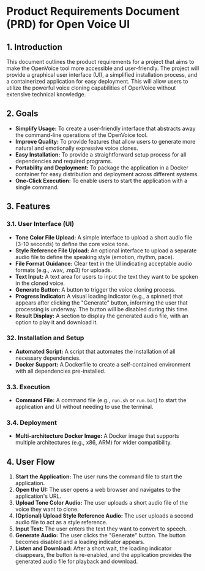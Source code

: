 
# Product Requirements Document (PRD) for Open Voice UI

## 1. Introduction

This document outlines the product requirements for a project that aims to make the OpenVoice tool more accessible and user-friendly. The project will provide a graphical user interface (UI), a simplified installation process, and a containerized application for easy deployment. This will allow users to utilize the powerful voice cloning capabilities of OpenVoice without extensive technical knowledge.

## 2. Goals

*   **Simplify Usage:** To create a user-friendly interface that abstracts away the command-line operations of the OpenVoice tool.
*   **Improve Quality:** To provide features that allow users to generate more natural and emotionally expressive voice clones.
*   **Easy Installation:** To provide a straightforward setup process for all dependencies and required programs.
*   **Portability and Deployment:** To package the application in a Docker container for easy distribution and deployment across different systems.
*   **One-Click Execution:** To enable users to start the application with a single command.

## 3. Features

### 3.1. User Interface (UI)

*   **Tone Color File Upload:** A simple interface to upload a short audio file (3-10 seconds) to define the core voice tone.
*   **Style Reference File Upload:** An optional interface to upload a separate audio file to define the speaking style (emotion, rhythm, pace).
*   **File Format Guidance:** Clear text in the UI indicating acceptable audio formats (e.g., .wav, .mp3) for uploads.
*   **Text Input:** A text area for users to input the text they want to be spoken in the cloned voice.
*   **Generate Button:** A button to trigger the voice cloning process.
*   **Progress Indicator:** A visual loading indicator (e.g., a spinner) that appears after clicking the "Generate" button, informing the user that processing is underway. The button will be disabled during this time.
*   **Result Display:** A section to display the generated audio file, with an option to play it and download it.

### 32. Installation and Setup

*   **Automated Script:** A script that automates the installation of all necessary dependencies.
*   **Docker Support:** A Dockerfile to create a self-contained environment with all dependencies pre-installed.

### 3.3. Execution

*   **Command File:** A command file (e.g., `run.sh` or `run.bat`) to start the application and UI without needing to use the terminal.

### 3.4. Deployment

*   **Multi-architecture Docker Image:** A Docker image that supports multiple architectures (e.g., x86, ARM) for wider compatibility.

## 4. User Flow

1.  **Start the Application:** The user runs the command file to start the application.
2.  **Open the UI:** The user opens a web browser and navigates to the application's URL.
3.  **Upload Tone Color Audio:** The user uploads a short audio file of the voice they want to clone.
4.  **(Optional) Upload Style Reference Audio:** The user uploads a second audio file to act as a style reference.
5.  **Input Text:** The user enters the text they want to convert to speech.
6.  **Generate Audio:** The user clicks the "Generate" button. The button becomes disabled and a loading indicator appears.
7.  **Listen and Download:** After a short wait, the loading indicator disappears, the button is re-enabled, and the application provides the generated audio file for playback and download.
